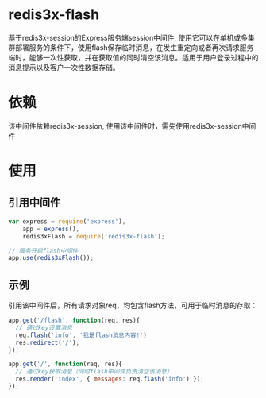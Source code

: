 # redis3x-flash
基于redis3x-session的Express服务端session中间件, 使用它可以在单机或多集群部署服务的条件下，使用flash保存临时消息，在发生重定向或者再次请求服务端时，能够一次性获取，并在获取值的同时清空该消息。适用于用户登录过程中的消息提示以及客户一次性数据存储。

# 依赖
该中间件依赖redis3x-session, 使用该中间件时，需先使用redis3x-session中间件

# 使用

## 引用中间件
```javascript
var express = require('express'),
    app = express(),
    redis3xFlash = require('redis3x-flash');

// 服务开启flash中间件
app.use(redis3xFlash());
```

## 示例

引用该中间件后，所有请求对象req，均包含flash方法，可用于临时消息的存取：
```javascript
app.get('/flash', function(req, res){
  // 通过key设置消息
  req.flash('info', '我是flash消息内容!')
  res.redirect('/');
});

app.get('/', function(req, res){
  // 通过key获取消息（同时flash中间件负责清空该消息）
  res.render('index', { messages: req.flash('info') });
});
```



